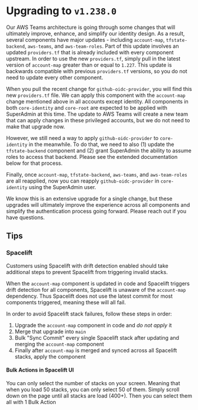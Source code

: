 # Upgrading to `v1.238.0`

Our AWS Teams architecture is going through some changes that will ultimately improve, enhance, and simplify our identity design. As a result, several components have major updates - including `account-map`, `tfstate-backend`, `aws-teams`, and `aws-team-roles`. Part of this update involves an updated `providers.tf` that is already included with every component upstream. In order to use the new `providers.tf`, simply pull in the latest version of `account-map` greater than or equal to `1.227`. This update is backwards compatible with previous `providers.tf` versions, so you do not need to update every other component.

When you pull the recent change for `github-oidc-provider`, you will find this new `providers.tf` file. We can apply this component with the `account-map` change mentioned above in all accounts except identity. All components in both `core-identity` and `core-root` are expected to be applied with SuperAdmin at this time. The update to AWS Teams will create a new team that can apply changes in these privileged accounts, but we do not need to make that upgrade now.

However, we still need a way to apply `github-oidc-provider` to `core-identity` in the meanwhile. To do that, we need to also (1) update the `tfstate-backend` component and (2) grant SuperAdmin the ability to assume roles to access that backend. Please see the extended documentation below for that process.

Finally, once `account-map`, `tfstate-backend`, `aws-teams`, and `aws-team-roles` are all reapplied, now you can reapply `github-oidc-provider` in `core-identity` using the SuperAdmin user.

We know this is an extensive upgrade for a single change, but these upgrades will ultimately improve the experience across all components and simplify the authentication process going forward. Please reach out if you have questions.

## Tips

### Spacelift

Customers using Spacelift with drift detection enabled should take additional steps to prevent Spacelift from triggering invalid stacks.

When the `account-map` component is updated in code and Spacelift triggers drift detection for all components, Spacelift is unaware of the `account-map` dependency. Thus Spacelift does not use the latest commit for most components triggered, meaning these will all fail.

In order to avoid Spacelift stack failures, follow these steps in order:

1. Upgrade the `account-map` component in code and _do not apply_ it
2. Merge that upgrade into `main`
3. Bulk "Sync Commit" every single Spacelift stack after updating and merging the `account-map` component
4. Finally after `account-map` is merged and synced across all Spacelift stacks, apply the component

#### Bulk Actions in Spacelift UI

You can only select the number of stacks on your screen. Meaning that when you load 50 stacks, you can only select 50 of them. Simply scroll down on the page until all stacks are load (400+). Then you can select them all with 1 Bulk Action
